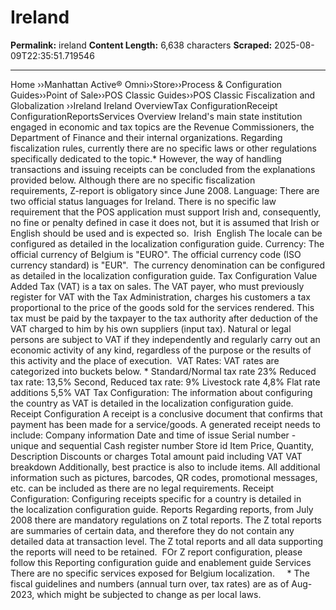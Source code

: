 # Ireland

**Permalink:** ireland
**Content Length:** 6,638 characters
**Scraped:** 2025-08-09T22:35:51.719546

---

Home &rsaquo;&rsaquo;Manhattan Active® Omni&rsaquo;&rsaquo;Store&rsaquo;&rsaquo;Process & Configuration Guides&rsaquo;&rsaquo;Point of Sale&rsaquo;&rsaquo;POS Classic Guides&rsaquo;&rsaquo;POS Classic Fiscalization and Globalization ››Ireland Ireland OverviewTax ConfigurationReceipt ConfigurationReportsServices Overview Ireland&#39;s main state institution engaged in economic and tax topics are the Revenue Commissioners, the Department of Finance and their internal organizations.&nbsp;Regarding fiscalization rules, currently&nbsp;there are no specific laws or other regulations specifically dedicated to the topic.* However, the way of handling transactions and issuing receipts can be concluded from the explanations provided below.&nbsp;Although there are no specific fiscalization requirements,&nbsp;Z-report is obligatory since June 2008. Language:&nbsp;There are two official status languages for Ireland.&nbsp;There is no specific law requirement that the POS application must support Irish and, consequently, no fine or penalty defined in case it does not, but it is assumed that Irish or English should be used and is expected so.&nbsp; Irish&nbsp; English The locale can be configured as detailed in the&nbsp;localization configuration&nbsp;guide. Currency:&nbsp;The official currency of Belgium is &quot;EURO&quot;. The official currency code (ISO currency standard) is &quot;EUR&quot;.&nbsp; The currency denomination can be configured as detailed in the&nbsp;localization configuration&nbsp;guide. Tax Configuration Value Added Tax (VAT) is a tax on sales. The VAT payer, who must previously register for VAT with the&nbsp;Tax Administration, charges his customers a tax proportional to the price of the goods sold&nbsp;for the services rendered. This tax must be paid by the taxpayer to the tax authority&nbsp;after deduction of the VAT charged to him by his own suppliers (input tax). Natural or legal persons are subject to VAT if they independently and regularly carry out an economic activity of any kind, regardless of the purpose or the results of this activity and the place of execution.&nbsp; VAT&nbsp;Rates: VAT rates are categorized into buckets below. * Standard/Normal tax rate 23% Reduced tax&nbsp;rate: 13,5% Second, Reduced tax rate: 9% Livestock rate 4,8% Flat rate additions 5,5% VAT Tax Configuration:&nbsp;The information about configuring the country&nbsp;as VAT is&nbsp;detailed in the&nbsp;localization configuration&nbsp;guide. Receipt Configuration A receipt is a conclusive document that confirms that payment has been made for a service/goods.&nbsp;A generated receipt needs to include: Company information Date and time of issue Serial number - unique and sequential Cash register number Store id Item Price, Quantity, Description Discounts or charges Total amount paid including VAT VAT breakdown Additionally, best practice is also to include items. All additional information such as pictures, barcodes, QR codes, promotional messages, etc. can be included as there are no legal requirements. Receipt Configuration: Configuring receipts specific for a country&nbsp;is&nbsp;detailed in the&nbsp;localization configuration&nbsp;guide. Reports Regarding reports, from July 2008 there are mandatory regulations on Z total reports.&nbsp;The Z total reports are summaries of certain data, and therefore they do not contain any detailed data at transaction level. The Z total reports and all data supporting the reports will need to be retained.&nbsp; FOr Z report configuration, please follow this Reporting configuration guide and enablement guide Services There are no specific services exposed for Belgium localization. &nbsp; &nbsp; * The fiscal guidelines and numbers (annual turn over, tax rates)&nbsp;are as of Aug-2023, which might be subjected to change as per local laws.